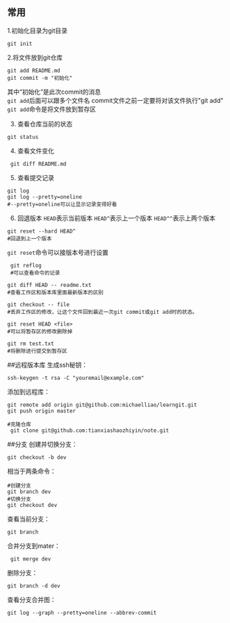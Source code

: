 ## 常用
1.初始化目录为git目录
```shell
git init
```
2.将文件放到git仓库
```shell
git add README.md
git commit -m "初始化"
```

其中“初始化”是此次commit的消息     
`git add`后面可以跟多个文件名
commit文件之前一定要将对该文件执行"git add"
`git add`命令是将文件放到暂存区

3. 查看仓库当前的状态
```shell
git status
```

4. 查看文件变化
```shell
 git diff README.md
```
5. 查看提交记录
```shell
git log
git log --pretty=oneline
#--pretty=oneline可以让显示记录变得好看
```

6. 回退版本
`HEAD`表示当前版本
`HEAD^`表示上一个版本
`HEAD^^`表示上两个版本
```shell
git reset --hard HEAD^
#回退到上一个版本
```
`git reset`命令可以接版本号进行设置

```shell
 git reflog
 #可以查看命令的记录
```

```shell
git diff HEAD -- readme.txt
#查看工作区和版本库里面最新版本的区别
```


```shell
git checkout -- file
#丢弃工作区的修改，让这个文件回到最近一次git commit或git add时的状态。
```

```shell
git reset HEAD <file>
#可以将暂存区的修改删除掉
```

```shell
git rm test.txt
#将删除进行提交到暂存区
```

##远程版本库
生成ssh秘钥：
```shell
ssh-keygen -t rsa -C "youremail@example.com"
```

添加到远程库：
```shell
git remote add origin git@github.com:michaelliao/learngit.git
git push origin master
```


```shell
#克隆仓库
 git clone git@github.com:tianxiashaozhiyin/note.git
```

##分支
创建并切换分支：
```shell
git checkout -b dev
```

相当于两条命令：
```shell
#创建分支
git branch dev
#切换分支
git checkout dev
```
查看当前分支：
```shell
git branch
```
合并分支到mater：
```shell
 git merge dev
```
删除分支：
```shell
git branch -d dev
```
查看分支合并图：
```shell
git log --graph --pretty=oneline --abbrev-commit
```